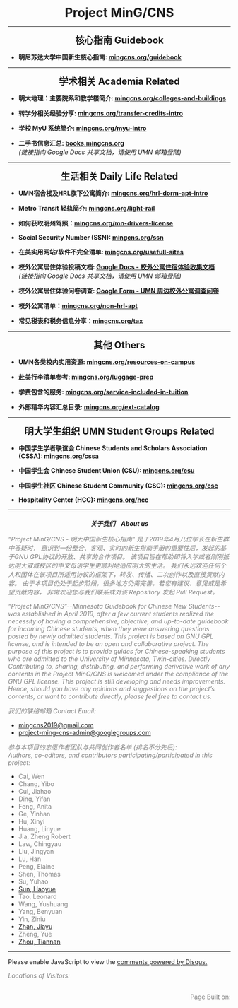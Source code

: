 <!-- Global site tag (gtag.js) - Google Analytics -->
<script async src="https://www.googletagmanager.com/gtag/js?id=G-4DT3EE5Z3Q"></script>
<script>
  window.dataLayer = window.dataLayer || [];
  function gtag(){dataLayer.push(arguments);}
  gtag('js', new Date());

  gtag('config', 'G-4DT3EE5Z3Q');
</script>
<script data-ad-client="ca-pub-3457849876540251" async src="https://pagead2.googlesyndication.com/pagead/js/adsbygoogle.js"></script>

<script>
function googleTranslateElementInit() {
  new google.translate.TranslateElement({pageLanguage: 'zh'}, 'google_translate_element');
}
</script>
<script async src="https://translate.google.com/translate_a/element.js?cb=googleTranslateElementInit"></script>

<h1 style="margin: 0 auto; text-align: center; font-weight: bold;">
Project MinG/CNS
</h1>

---

<h2 style="margin: 0 auto 10px auto; text-align: center;">核心指南 Guidebook</h2>

- **明尼苏达大学中国新生核心指南: [mingcns.org/guidebook](https://www.mingcns.org/guidebook/)**

---

<h2 style="margin: 0 auto 10px auto; text-align: center;">学术相关 Academia Related</h2>

- **明大地理：主要院系和教学楼简介: [mingcns.org/colleges-and-buildings](https://www.mingcns.org/colleges-and-buildings/)**

- **转学分相关经验分享: [mingcns.org/transfer-credits-intro](https://www.mingcns.org/transfer-credits-intro/)**

- **学校 MyU 系统简介: [mingcns.org/myu-intro](https://www.mingcns.org/myu-intro/)**

<!-- TODO(tnz): Making it visible again when we're ready. -->
<!-- - **图书馆资源简介: _Coming soon_** -->

- **二手书信息汇总: [books.mingcns.org](http://books.mingcns.org)**  
_(链接指向 Google Docs 共享文档，请使用 UMN 邮箱登陆)_

---

<h2 style="margin: 0 auto 10px auto; text-align: center;">生活相关 Daily Life Related</h2>

- **UMN宿舍楼及HRL旗下公寓简介: [mingcns.org/hrl-dorm-apt-intro](https://www.mingcns.org/hrl-dorm-apt-intro/)**

- **Metro Transit 轻轨简介: [mingcns.org/light-rail](https://www.mingcns.org/light-rail/)**

- **如何获取明州驾照：[mingcns.org/mn-drivers-license](https://www.mingcns.org/mn-drivers-license/)**

- **Social Security Number (SSN): [mingcns.org/ssn](https://www.mingcns.org/ssn/)**

- **在美实用网站/软件不完全清单: [mingcns.org/usefull-sites](https://www.mingcns.org/usefull-sites/)**

- **校外公寓居住体验投稿文档: [Google Docs - 校外公寓住宿体验收集文档](https://docs.google.com/document/d/1ngJgvJHpXnkCUGh_BuKL2OhEj4we9tY6eKFgxbkGQ-0/edit?usp=sharing)**  
_(链接指向 Google Docs 共享文档，请使用 UMN 邮箱登陆)_

- **校外公寓居住体验问卷调查: [Google Form - UMN 周边校外公寓调查问卷](https://forms.gle/7J76TUhS7u2BZTAZ7)**  

- **校外公寓清单：[mingcns.org/non-hrl-apt](https://www.mingcns.org/non-hrl-apt/)**

- **常见税表和税务信息分享：[mingcns.org/tax](https://www.mingcns.org/tax/)**

<!-- TODO(tnz): Making it visible again when we're ready. -->
<!-- - **校外公寓居住体验汇总: _Coming soon_** -->

---

<h2 style="margin: 0 auto 10px auto; text-align: center;">其他 Others</h2>

- **UMN各类校内实用资源: [mingcns.org/resources-on-campus](https://www.mingcns.org/resources-on-campus/)**

- **赴美行李清单参考: [mingcns.org/luggage-prep](https://www.mingcns.org/luggage-prep/)**

- **学费包含的服务: [mingcns.org/service-included-in-tuition](https://www.mingcns.org/service-included-in-tuition/)**

- **外部精华内容汇总目录: [mingcns.org/ext-catalog](https://www.mingcns.org/ext-catalog/)**

---

<h2 style="margin: 0 auto 10px auto; text-align: center;">明大学生组织 UMN Student Groups Related</h2>

- **中国学生学者联谊会 Chinese Students and Scholars Association (CSSA): [mingcns.org/cssa](https://www.mingcns.org/cssa/)**

- **中国学生会 Chinese Student Union (CSU): [mingcns.org/csu](https://www.mingcns.org/csu/)**

- **中国学生社区 Chinese Student Community (CSC): [mingcns.org/csc](https://www.mingcns.org/csc/)**

- **Hospitality Center (HCC): [mingcns.org/hcc](https://www.mingcns.org/hcc/)**

---

<p style="margin: 20px auto 15px auto; text-align: center; font-style: italic; font-weight: bold;" id="about-us">
关于我们 <span style="margin-left: 10px">About us</span>
</p>

_<font color="grey">“Project MinG/CNS - 明大中国新生核心指南" 是于2019年4月几位学长在新生群中答疑时， 意识到一份整合、客观、实时的新生指南手册的重要性后，发起的基于GNU GPL协议的开放、共享的合作项目。 该项目旨在帮助即将入学或者刚刚抵达明大双城校区的中文母语学生更顺利地适应明大的生活。 我们永远欢迎任何个人和团体在该项目所适用协议的框架下，转发、传播、二次创作以及直接贡献内容。 由于本项目仍处于起步阶段，很多地方仍需完善，若您有建议、意见或是希望贡献内容， 非常欢迎您与我们联系或对该 Repository 发起 Pull Request。</font>_

_<font color="grey">“Project MinG/CNS”--Minnesota Guidebook for Chinese New Students--was established in April 2019, after a few current students realized the necessity of having a comprehensive, objective, and up-to-date guidebook for incoming Chinese students, when they were answering questions posted by newly admitted students. This project is based on GNU GPL license, and is intended to be an open and collaborative project. The purpose of this project is to provide guides for Chinese-speaking students who are admitted to the University of Minnesota, Twin-cities. Directly Contributing to, sharing, distributing, and performing derivative work of any contents in the Project MinG/CNS is welcomed under the compliance of the GNU GPL license. This project is still developing and needs improvements. Hence, should you have any opinions and suggestions on the project’s contents, or want to contribute directly, please feel free to contact us.</font>_


_<font color="grey">我们的联络邮箱 Contact Email</font>:_  
* [mingcns2019@gmail.com](mailto:MinGCNS2019@gmail.com)
* [project-ming-cns-admin@googlegroups.com](mailto:project-ming-cns-admin@googlegroups.com)

_<font color="grey">参与本项目的志愿作者团队与共同创作者名单 (排名不分先后):</font>_  
_<font color="grey">Authors, co-editors, and contributors participating/participated in this project:</font>_

* <font color="grey">Cai, Wen</font>
* <font color="grey">Chang, Yibo</font>
* <font color="grey">Cui, Jiahao</font>
* <font color="grey">Ding, Yifan</font>
* <font color="grey">Feng, Anita</font>
* <font color="grey">Ge, Yinhan</font>
* <font color="grey">Hu, Xinyi</font>
* <font color="grey">Huang, Linyue</font>
* <font color="grey">Jia, Zheng Robert</font>
* <font color="grey">Law, Chingyau</font>
* <font color="grey">Liu, Jingyan</font>
* <font color="grey">Lu, Han</font>
* <font color="grey">Peng, Elaine</font>
* <font color="grey">Shen, Thomas</font>
* <font color="grey">Su, Yuhao</font>
* [Sun, Haoyue](https://github.com/H-Yue-Sun)
* <font color="grey">Tao, Leonard</font>
* <font color="grey">Wang, Yushuang</font>
* <font color="grey">Yang, Benyuan</font>
* <font color="grey">Yin, Ziniu</font>
* [Zhan, Jiayu](https://www.linkedin.com/in/jiayu-zhan-b62a4714a/)
* <font color="grey">Zheng, Yue</font>
* [Zhou, Tiannan](https://www.linkedin.com/in/tiannanzhou)

---

<div id="disqus_thread"></div>
<script async>
    var disqus_config = function () {
    this.page.url = 'https://www.mingcns.org/';
    this.page.identifier = 'index';
    };

    (function() { // DON'T EDIT BELOW THIS LINE
    var d = document, s = d.createElement('script');
    s.src = 'https://mingcns.disqus.com/embed.js';
    s.setAttribute('data-timestamp', +new Date());
    (d.head || d.body).appendChild(s);
    })();
</script>
<noscript>Please enable JavaScript to view the <a href="https://disqus.com/?ref_noscript">comments powered by Disqus.</a></noscript>

_<font color="grey">Locations of Visitors: </font>_
<div style="width: 50%; ">
<script type='text/javascript' id='clustrmaps' src='//cdn.clustrmaps.com/map_v2.js?cl=ffffff&w=a&t=tt&d=6dgA5xsRget7ciqINHnS-LTZ2Bt67OdMGfiecR3Qa-8&cmo=ff7a00&cmn=ff0000&ct=ffffff&co=2d78ad'></script>
</div><br>

<div id="google_translate_element" style="float:left"></div>

<div align="right" style="color: grey">
Page Built on:
<i><script type="text/javascript"> document.write(document.lastModified); </script></i>
</div>
